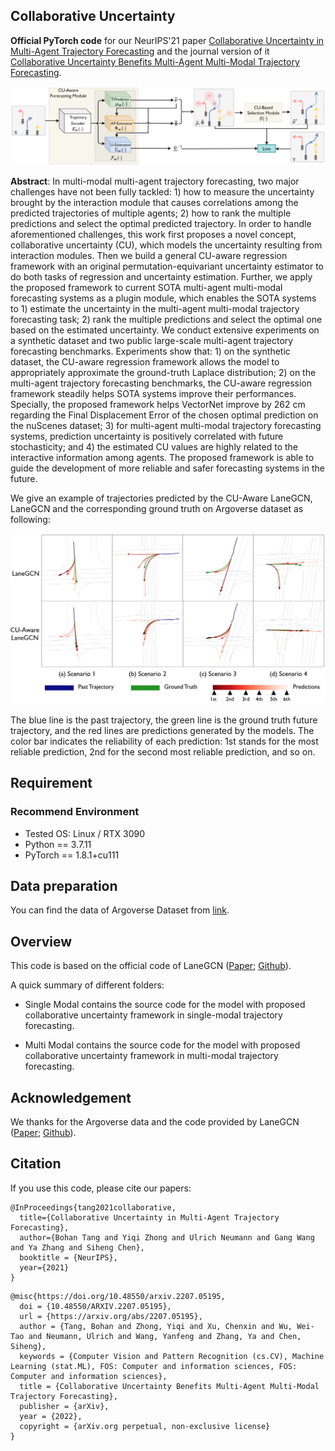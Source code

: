 ## Collaborative Uncertainty

**Official PyTorch code** for our NeurIPS'21 paper [Collaborative Uncertainty in Multi-Agent Trajectory Forecasting](https://arxiv.org/abs/2110.13947) and the journal version of it [Collaborative Uncertainty Benefits Multi-Agent Multi-Modal Trajectory Forecasting](https://arxiv.org/abs/2207.05195).

![](imgs/framework.PNG)

**Abstract**: In multi-modal multi-agent trajectory forecasting, two major challenges have not been fully tackled: 1) how to measure the uncertainty brought by the interaction module that causes correlations among the predicted trajectories of multiple agents; 2) how to rank the multiple predictions and select the optimal predicted trajectory. In order to handle aforementioned challenges, this work first proposes a novel concept, collaborative uncertainty (CU), which models the uncertainty resulting from interaction modules. Then we build a general CU-aware regression framework with an original permutation-equivariant uncertainty estimator to do both tasks of regression and uncertainty estimation. Further, we apply the proposed framework to current SOTA multi-agent multi-modal forecasting systems as a plugin module, which enables the SOTA systems to 1) estimate the uncertainty in the multi-agent multi-modal trajectory forecasting task; 2) rank the multiple predictions and select the optimal one based on the estimated uncertainty. We conduct extensive experiments on a synthetic dataset and two public large-scale multi-agent trajectory forecasting benchmarks. Experiments show that: 1) on the synthetic dataset, the CU-aware regression framework allows the model to appropriately approximate the ground-truth Laplace distribution; 2) on the multi-agent trajectory forecasting benchmarks, the CU-aware regression framework steadily helps SOTA systems improve their performances. Specially, the proposed framework helps VectorNet improve by 262 cm regarding the Final Displacement Error of the chosen optimal prediction on the nuScenes dataset; 3) for multi-agent multi-modal trajectory forecasting systems, prediction uncertainty is positively correlated with future stochasticity; and 4) the estimated CU values are highly related to the interactive information among agents. The proposed framework is able to guide the development of more reliable and safer forecasting systems in the future.


We give an example of trajectories predicted by the CU-Aware LaneGCN, LaneGCN and the corresponding ground truth on Argoverse dataset as following:

![](imgs/cus2.PNG)

The blue line is the past trajectory, the green line is the ground truth future trajectory, and the red lines are predictions generated by the models. The color bar indicates the reliability of each prediction: 1st stands for the most reliable prediction, 2nd for the second most reliable prediction, and so on.

## Requirement

### Recommend Environment

* Tested OS: Linux / RTX 3090
* Python == 3.7.11
* PyTorch == 1.8.1+cu111

## Data preparation
You can find the data of Argoverse Dataset from [link](https://www.argoverse.org/av1.html#download-link).

## Overview

This code is based on the official code of LaneGCN ([Paper](https://arxiv.org/pdf/2007.13732.pdf); [Github](https://github.com/uber-research/LaneGCN)). 

A quick summary of different folders:

- Single Modal contains the source code for the model with proposed collaborative uncertainty framework in single-modal trajectory forecasting.

- Multi Modal contains the source code for the model with proposed collaborative uncertainty framework in multi-modal trajectory forecasting.


## Acknowledgement

We thanks for the Argoverse data and the code provided by LaneGCN ([Paper](https://arxiv.org/pdf/2007.13732.pdf); [Github](https://github.com/uber-research/LaneGCN)).

## Citation

If you use this code, please cite our papers:

```
@InProceedings{tang2021collaborative,
  title={Collaborative Uncertainty in Multi-Agent Trajectory Forecasting}, 
  author={Bohan Tang and Yiqi Zhong and Ulrich Neumann and Gang Wang and Ya Zhang and Siheng Chen},
  booktitle = {NeurIPS},
  year={2021}
}
```

```
@misc{https://doi.org/10.48550/arxiv.2207.05195,
  doi = {10.48550/ARXIV.2207.05195},
  url = {https://arxiv.org/abs/2207.05195},
  author = {Tang, Bohan and Zhong, Yiqi and Xu, Chenxin and Wu, Wei-Tao and Neumann, Ulrich and Wang, Yanfeng and Zhang, Ya and Chen, Siheng},
  keywords = {Computer Vision and Pattern Recognition (cs.CV), Machine Learning (stat.ML), FOS: Computer and information sciences, FOS: Computer and information sciences},
  title = {Collaborative Uncertainty Benefits Multi-Agent Multi-Modal Trajectory Forecasting},
  publisher = {arXiv},
  year = {2022},
  copyright = {arXiv.org perpetual, non-exclusive license}
}
```
